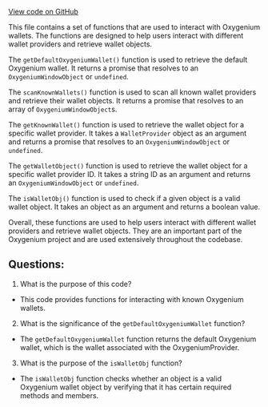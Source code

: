 [View code on GitHub](https://github.com/oxygenium-network/oxygenium-web3/packages/get-extension-wallet/src/getOxygenium.ts)

This file contains a set of functions that are used to interact with Oxygenium wallets. The functions are designed to help users interact with different wallet providers and retrieve wallet objects. 

The `getDefaultOxygeniumWallet()` function is used to retrieve the default Oxygenium wallet. It returns a promise that resolves to an `OxygeniumWindowObject` or `undefined`. 

The `scanKnownWallets()` function is used to scan all known wallet providers and retrieve their wallet objects. It returns a promise that resolves to an array of `OxygeniumWindowObject`s. 

The `getKnownWallet()` function is used to retrieve the wallet object for a specific wallet provider. It takes a `WalletProvider` object as an argument and returns a promise that resolves to an `OxygeniumWindowObject` or `undefined`. 

The `getWalletObject()` function is used to retrieve the wallet object for a specific wallet provider ID. It takes a string ID as an argument and returns an `OxygeniumWindowObject` or `undefined`. 

The `isWalletObj()` function is used to check if a given object is a valid wallet object. It takes an object as an argument and returns a boolean value. 

Overall, these functions are used to help users interact with different wallet providers and retrieve wallet objects. They are an important part of the Oxygenium project and are used extensively throughout the codebase.
## Questions: 
 1. What is the purpose of this code?
- This code provides functions for interacting with known Oxygenium wallets.

2. What is the significance of the `getDefaultOxygeniumWallet` function?
- The `getDefaultOxygeniumWallet` function returns the default Oxygenium wallet, which is the wallet associated with the OxygeniumProvider.

3. What is the purpose of the `isWalletObj` function?
- The `isWalletObj` function checks whether an object is a valid Oxygenium wallet object by verifying that it has certain required methods and members.